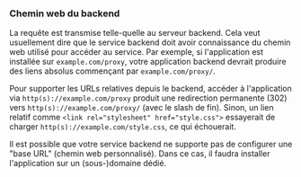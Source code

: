 ### Chemin web du backend

La requête est transmise telle-quelle au serveur backend. Cela veut usuellement dire que le service backend doit avoir connaissance du chemin web utilisé pour accéder au service. Par exemple, si l'application est installée sur `example.com/proxy`, votre application backend devrait produire des liens absolus commençant par `example.com/proxy/`.

Pour supporter les URLs relatives depuis le backend, accéder à l'application via `http(s)://example.com/proxy` produit une redirection permanente (302) vers `http(s)://example.com/proxy/` (avec le slash de fin). Sinon, un lien relatif comme `<link rel="stylesheet" href="style.css">` essayerait de charger `http(s)://example.com/style.css`, ce qui échouerait.

Il est possible que votre service backend ne supporte pas de configurer une "base URL" (chemin web personnalisé). Dans ce cas, il faudra installer l'application sur un (sous-)domaine dédié.
